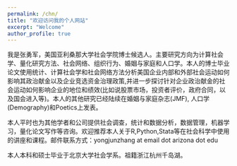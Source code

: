 ```yaml
---
permalink: /chn/
title: "欢迎访问我的个人网站"
excerpt: "Welcome"
author_profile: true
---
```


我是张勇军，美国亚利桑那大学社会学院博士候选人。主要研究方向为计算社会学、量化研究方法、社会网络、组织行为、婚姻与家庭和人口学。本人的博士毕业论文使用统计、计算社会学和社会网络方法分析美国企业内部和外部社会运动如何影响其政治献金以及企业竞选资金治理政策,并进一步探讨针对企业政治献金的社会运动如何影响企业的地位和绩效(比如说股票市场，投资者评价，政府合同，以及国会进入等)。本人的其他研究已经陆续在婚姻与家庭杂志(JMF), 人口学(Demography)和Poetics上发表。

本人平时也为其他学者和公司提供社会调查，统计和数据分析，数据管理，机器学习，量化论文写作等咨询。欢迎推荐本人关于R,Python,Stata等在社会科学中使用的讲座和课程。邮件联系方式：yongjunzhang at email dot arizona dot edu

本人本科和硕士毕业于北京大学社会学系。祖籍浙江杭州千岛湖。
